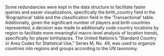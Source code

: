 Some redundancies were kept in the data structure to facilitate faster queries and easier visualizations, specifically the birth_country field in the ‘Biographical’ table and the classification field in the ‘Transactional’ table. Additionally, given the significant number of players and birth countries represented, a decision was made to additionally code country locations by region to facilitate more meaningful macro-level analysis of location trends, specifically for player birthplaces. The United Nations’s “Standard Country or Area Codes for Statistical Use,” Series M, No. 49, was used to organize countries into regions and groups according to the UN taxonomy.
